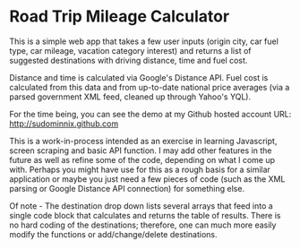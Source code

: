 Road Trip Mileage Calculator
==========

This is a simple web app that takes a few user inputs (origin city, car fuel type, car mileage, vacation category interest) and returns a list of suggested destinations with driving distance, time and fuel cost. 

Distance and time is calculated via Google's Distance API. Fuel cost is calculated from this data and from  up-to-date national price averages (via a parsed government XML feed, cleaned up through Yahoo's YQL).  

For the time being, you can see the demo at my Github hosted account URL: http://sudominnix.github.com

This is a work-in-process intended as an exercise in learning Javascript, screen scraping and basic API function. I may add other features in the future as well as refine some of the code, depending on what I come up with. Perhaps you might have use for this as a rough basis for a similar application or maybe you just need a few pieces of code (such as the XML parsing or Google Distance API connection) for something else.

Of note - The destination drop down lists several arrays that feed into a single code block that calculates and returns the table of results. There is no hard coding of the destinations; therefore, one can much more easily modify the functions or add/change/delete destinations.
